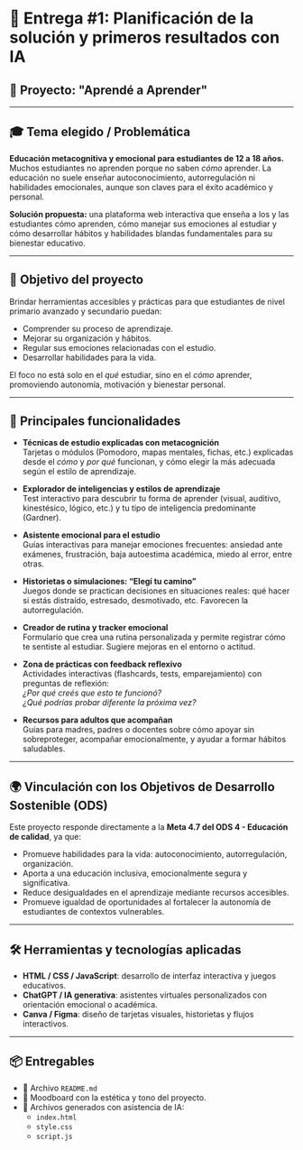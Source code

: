 # 📄 Entrega #1: Planificación de la solución y primeros resultados con IA

## 🧠 Proyecto: "Aprendé a Aprender"

---

## 🎓 Tema elegido / Problemática

**Educación metacognitiva y emocional para estudiantes de 12 a 18 años.**  
Muchos estudiantes no aprenden porque no saben *cómo* aprender. La educación no suele enseñar autoconocimiento, autorregulación ni habilidades emocionales, aunque son claves para el éxito académico y personal.

**Solución propuesta:** una plataforma web interactiva que enseña a los y las estudiantes cómo aprenden, cómo manejar sus emociones al estudiar y cómo desarrollar hábitos y habilidades blandas fundamentales para su bienestar educativo.

---

## 🎯 Objetivo del proyecto

Brindar herramientas accesibles y prácticas para que estudiantes de nivel primario avanzado y secundario puedan:

- Comprender su proceso de aprendizaje.
- Mejorar su organización y hábitos.
- Regular sus emociones relacionadas con el estudio.
- Desarrollar habilidades para la vida.

El foco no está solo en el *qué* estudiar, sino en el *cómo* aprender, promoviendo autonomía, motivación y bienestar personal.

---

## 🧩 Principales funcionalidades

- **Técnicas de estudio explicadas con metacognición**  
  Tarjetas o módulos (Pomodoro, mapas mentales, fichas, etc.) explicadas desde el *cómo* y *por qué* funcionan, y cómo elegir la más adecuada según el estilo de aprendizaje.

- **Explorador de inteligencias y estilos de aprendizaje**  
  Test interactivo para descubrir tu forma de aprender (visual, auditivo, kinestésico, lógico, etc.) y tu tipo de inteligencia predominante (Gardner).

- **Asistente emocional para el estudio**  
  Guías interactivas para manejar emociones frecuentes: ansiedad ante exámenes, frustración, baja autoestima académica, miedo al error, entre otras.

- **Historietas o simulaciones: “Elegí tu camino”**  
  Juegos donde se practican decisiones en situaciones reales: qué hacer si estás distraído, estresado, desmotivado, etc. Favorecen la autorregulación.

- **Creador de rutina y tracker emocional**  
  Formulario que crea una rutina personalizada y permite registrar cómo te sentiste al estudiar. Sugiere mejoras en el entorno o actitud.

- **Zona de prácticas con feedback reflexivo**  
  Actividades interactivas (flashcards, tests, emparejamiento) con preguntas de reflexión:  
  *¿Por qué creés que esto te funcionó?*  
  *¿Qué podrías probar diferente la próxima vez?*

- **Recursos para adultos que acompañan**  
  Guías para madres, padres o docentes sobre cómo apoyar sin sobreproteger, acompañar emocionalmente, y ayudar a formar hábitos saludables.

---

## 🌍 Vinculación con los Objetivos de Desarrollo Sostenible (ODS)

Este proyecto responde directamente a la **Meta 4.7 del ODS 4 - Educación de calidad**, ya que:

- Promueve habilidades para la vida: autoconocimiento, autorregulación, organización.  
- Aporta a una educación inclusiva, emocionalmente segura y significativa.  
- Reduce desigualdades en el aprendizaje mediante recursos accesibles.  
- Promueve igualdad de oportunidades al fortalecer la autonomía de estudiantes de contextos vulnerables.

---

## 🛠️ Herramientas y tecnologías aplicadas

- **HTML / CSS / JavaScript**: desarrollo de interfaz interactiva y juegos educativos.  
- **ChatGPT / IA generativa**: asistentes virtuales personalizados con orientación emocional o académica.  
- **Canva / Figma**: diseño de tarjetas visuales, historietas y flujos interactivos.

---

## 📦 Entregables

- 📝 Archivo `README.md`
- 🎨 Moodboard con la estética y tono del proyecto.  
- 🧩 Archivos generados con asistencia de IA:
  - `index.html`  
  - `style.css`  
  - `script.js`
